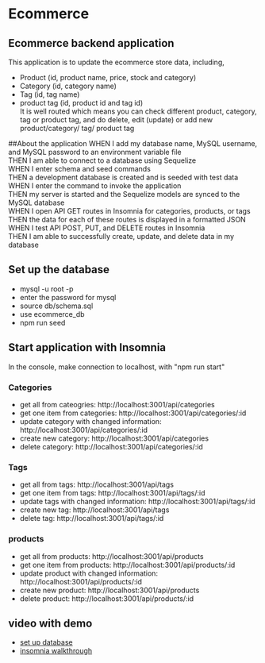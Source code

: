 # Ecommerce
## Ecommerce backend application
This application is to update the ecommerce store data, including, 
- Product (id, product name, price, stock and category)
- Category (id, category name)
- Tag (id, tag name)
- product tag (id, product id and tag id)<br/>
It is well routed which means you can check different product, category, tag or product tag, and do delete, edit (update) or add new product/category/ tag/ product tag

##About the application
WHEN I add my database name, MySQL username, and MySQL password to an environment variable file<br/>
THEN I am able to connect to a database using Sequelize<br/>
WHEN I enter schema and seed commands<br/>
THEN a development database is created and is seeded with test data<br/>
WHEN I enter the command to invoke the application<br/>
THEN my server is started and the Sequelize models are synced to the MySQL database<br/>
WHEN I open API GET routes in Insomnia for categories, products, or tags<br/>
THEN the data for each of these routes is displayed in a formatted JSON<br/>
WHEN I test API POST, PUT, and DELETE routes in Insomnia<br/>
THEN I am able to successfully create, update, and delete data in my database<br/>

## Set up the database
- mysql -u root -p 
- enter the password for mysql
- source db/schema.sql
- use ecommerce_db
- npm run seed <br/>

## Start application with Insomnia
In the console, make connection to localhost, with "npm run start"<br/>

### Categories
- get all from cateogries: http://localhost:3001/api/categories
- get one item from categories: http://localhost:3001/api/categories/:id
- update category with changed information: http://localhost:3001/api/categories/:id
- create new category: http://localhost:3001/api/categories
- delete category: http://localhost:3001/api/categories/:id

### Tags
- get all from tags: http://localhost:3001/api/tags
- get one item from tags: http://localhost:3001/api/tags/:id
- update tags with changed information: http://localhost:3001/api/tags/:id
- create new tag: http://localhost:3001/api/tags
- delete tag: http://localhost:3001/api/tags/:id


### products
- get all from products: http://localhost:3001/api/products
- get one item from products: http://localhost:3001/api/products/:id
- update product with changed information: http://localhost:3001/api/products/:id
- create new product: http://localhost:3001/api/products
- delete product: http://localhost:3001/api/products/:id

## video with demo
- [set up database](https://drive.google.com/file/d/19eN0DRbkk8A3mHSa0nB_RZSXu6WowEeo/view?usp=sharing)<br/>
- [insomnia walkthrough](https://drive.google.com/file/d/1B9xWh8V_cwEqNyBsH1glXVvFZfi-uWTp/view?usp=sharing)

